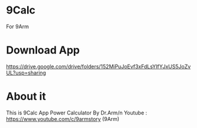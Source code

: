 # 9Calc
 For 9Arm
# Download App
 https://drive.google.com/drive/folders/152MiPuJoEvf3xFdLsYIfYJxUS5JoZvUL?usp=sharing
# About it
 This is 9Calc App Power Calculator By Dr.Arm/n
 Youtube : https://www.youtube.com/c/9armstory (9Arm)
